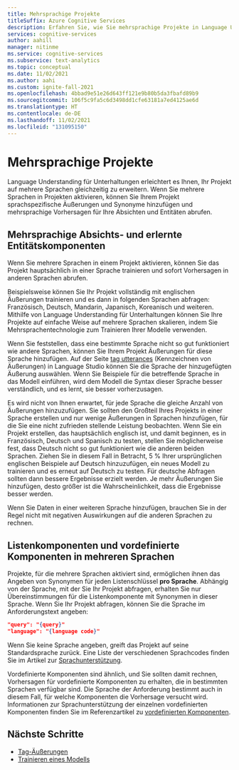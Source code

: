 ```yaml
---
title: Mehrsprachige Projekte
titleSuffix: Azure Cognitive Services
description: Erfahren Sie, wie Sie mehrsprachige Projekte in Language Understanding für Unterhaltungen verwenden.
services: cognitive-services
author: aahill
manager: nitinme
ms.service: cognitive-services
ms.subservice: text-analytics
ms.topic: conceptual
ms.date: 11/02/2021
ms.author: aahi
ms.custom: ignite-fall-2021
ms.openlocfilehash: 4bbad9e51e26d643ff121e9b80b5da3fbafd89b9
ms.sourcegitcommit: 106f5c9fa5c6d3498dd1cfe63181a7ed4125ae6d
ms.translationtype: HT
ms.contentlocale: de-DE
ms.lasthandoff: 11/02/2021
ms.locfileid: "131095150"
---
```

# <a name="multilingual-projects"></a>Mehrsprachige Projekte

Language Understanding für Unterhaltungen erleichtert es Ihnen, Ihr Projekt auf mehrere Sprachen gleichzeitig zu erweitern. Wenn Sie mehrere Sprachen in Projekten aktivieren, können Sie Ihrem Projekt sprachspezifische Äußerungen und Synonyme hinzufügen und mehrsprachige Vorhersagen für Ihre Absichten und Entitäten abrufen. 

## <a name="multilingual-intent-and-learned-entity-components"></a>Mehrsprachige Absichts- und erlernte Entitätskomponenten

Wenn Sie mehrere Sprachen in einem Projekt aktivieren, können Sie das Projekt hauptsächlich in einer Sprache trainieren und sofort Vorhersagen in anderen Sprachen abrufen. 

Beispielsweise können Sie Ihr Projekt vollständig mit englischen Äußerungen trainieren und es dann in folgenden Sprachen abfragen: Französisch, Deutsch, Mandarin, Japanisch, Koreanisch und weiteren. Mithilfe von Language Understanding für Unterhaltungen können Sie Ihre Projekte auf einfache Weise auf mehrere Sprachen skalieren, indem Sie Mehrsprachentechnologie zum Trainieren Ihrer Modelle verwenden.

Wenn Sie feststellen, dass eine bestimmte Sprache nicht so gut funktioniert wie andere Sprachen, können Sie Ihrem Projekt Äußerungen für diese Sprache hinzufügen. Auf der Seite [tag utterances](../how-to/tag-utterances.md) (Kennzeichnen von Äußerungen) in Language Studio können Sie die Sprache der hinzugefügten Äußerung auswählen. Wenn Sie Beispiele für die betreffende Sprache in das Modell einführen, wird dem Modell die Syntax dieser Sprache besser verständlich, und es lernt, sie besser vorherzusagen.

Es wird nicht von Ihnen erwartet, für jede Sprache die gleiche Anzahl von Äußerungen hinzuzufügen. Sie sollten den Großteil Ihres Projekts in einer Sprache erstellen und nur wenige Äußerungen in Sprachen hinzufügen, für die Sie eine nicht zufrieden stellende Leistung beobachten. Wenn Sie ein Projekt erstellen, das hauptsächlich englisch ist, und damit beginnen, es in Französisch, Deutsch und Spanisch zu testen, stellen Sie möglicherweise fest, dass Deutsch nicht so gut funktioniert wie die anderen beiden Sprachen. Ziehen Sie in diesem Fall in Betracht, 5 % Ihrer ursprünglichen englischen Beispiele auf Deutsch hinzuzufügen, ein neues Modell zu trainieren und es erneut auf Deutsch zu testen. Für deutsche Abfragen sollten dann bessere Ergebnisse erzielt werden. Je mehr Äußerungen Sie hinzufügen, desto größer ist die Wahrscheinlichkeit, dass die Ergebnisse besser werden. 

Wenn Sie Daten in einer weiteren Sprache hinzufügen, brauchen Sie in der Regel nicht mit negativen Auswirkungen auf die anderen Sprachen zu rechnen. 

## <a name="list-and-prebuilt-components-in-multiple-languages"></a>Listenkomponenten und vordefinierte Komponenten in mehreren Sprachen

Projekte, für die mehrere Sprachen aktiviert sind, ermöglichen ihnen das Angeben von Synonymen für jeden Listenschlüssel **pro Sprache**. Abhängig von der Sprache, mit der Sie Ihr Projekt abfragen, erhalten Sie nur Übereinstimmungen für die Listenkomponente mit Synonymen in dieser Sprache. Wenn Sie Ihr Projekt abfragen, können Sie die Sprache im Anforderungstext angeben:

```json
"query": "{query}"
"language": "{language code}"
```

Wenn Sie keine Sprache angeben, greift das Projekt auf seine Standardsprache zurück. Eine Liste der verschiedenen Sprachcodes finden Sie im Artikel zur [Sprachunterstützung](../language-support.md).

Vordefinierte Komponenten sind ähnlich, und Sie sollten damit rechnen, Vorhersagen für vordefinierte Komponenten zu erhalten, die in bestimmten Sprachen verfügbar sind. Die Sprache der Anforderung bestimmt auch in diesem Fall, für welche Komponenten die Vorhersage versucht wird. Informationen zur Sprachunterstützung der einzelnen vordefinierten Komponenten finden Sie im Referenzartikel zu [vordefinierten Komponenten](../prebuilt-component-reference.md).

## <a name="next-steps"></a>Nächste Schritte

* [Tag-Äußerungen](../how-to/tag-utterances.md) 
* [Trainieren eines Modells](../how-to/train-model.md)
